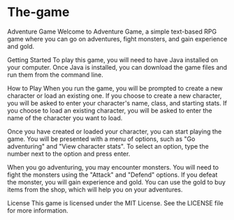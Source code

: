# The-game

Adventure Game
Welcome to Adventure Game, a simple text-based RPG game where you can go on adventures, fight monsters, and gain experience and gold.

Getting Started
To play this game, you will need to have Java installed on your computer. Once Java is installed, you can download the game files and run them from the command line.

How to Play
When you run the game, you will be prompted to create a new character or load an existing one. If you choose to create a new character, you will be asked to enter your character's name, class, and starting stats. If you choose to load an existing character, you will be asked to enter the name of the character you want to load.

Once you have created or loaded your character, you can start playing the game. You will be presented with a menu of options, such as "Go adventuring" and "View character stats". To select an option, type the number next to the option and press enter.

When you go adventuring, you may encounter monsters. You will need to fight the monsters using the "Attack" and "Defend" options. If you defeat the monster, you will gain experience and gold. You can use the gold to buy items from the shop, which will help you on your adventures.

License
This game is licensed under the MIT License. See the LICENSE file for more information.
